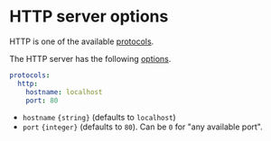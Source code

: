 # HTTP server options

HTTP is one of the available [protocols](protocols.md).

The HTTP server has the following [options](protocols.md#options).

```yml
protocols:
  http:
    hostname: localhost
    port: 80
```

  - `hostname` `{string}` (defaults to `localhost`)
  - `port` `{integer}` (defaults to `80`). Can be `0` for "any available port".
